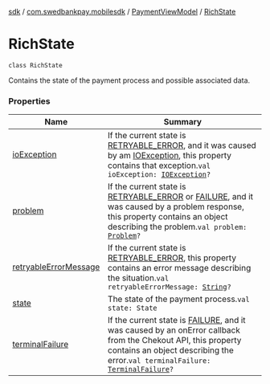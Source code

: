 [sdk](../../../index.md) / [com.swedbankpay.mobilesdk](../../index.md) / [PaymentViewModel](../index.md) / [RichState](./index.md)

# RichState

`class RichState`

Contains the state of the payment process and possible associated data.

### Properties

| Name | Summary |
|---|---|
| [ioException](io-exception.md) | If the current state is [RETRYABLE_ERROR](../-state/-r-e-t-r-y-a-b-l-e_-e-r-r-o-r/index.md), and it was caused by am [IOException](https://docs.oracle.com/javase/6/docs/api/java/io/IOException.html), this property contains that exception.`val ioException: `[`IOException`](https://docs.oracle.com/javase/6/docs/api/java/io/IOException.html)`?` |
| [problem](problem.md) | If the current state is [RETRYABLE_ERROR](../-state/-r-e-t-r-y-a-b-l-e_-e-r-r-o-r/index.md) or [FAILURE](../-state/-f-a-i-l-u-r-e/index.md), and it was caused by a problem response, this property contains an object describing the problem.`val problem: `[`Problem`](../../-problem/index.md)`?` |
| [retryableErrorMessage](retryable-error-message.md) | If the current state is [RETRYABLE_ERROR](../-state/-r-e-t-r-y-a-b-l-e_-e-r-r-o-r/index.md), this property contains an error message describing the situation.`val retryableErrorMessage: `[`String`](https://kotlinlang.org/api/latest/jvm/stdlib/kotlin/-string/index.html)`?` |
| [state](state.md) | The state of the payment process.`val state: State` |
| [terminalFailure](terminal-failure.md) | If the current state is [FAILURE](../-state/-f-a-i-l-u-r-e/index.md), and it was caused by an onError callback from the Chekout API, this property contains an object describing the error.`val terminalFailure: `[`TerminalFailure`](../../-terminal-failure/index.md)`?` |
